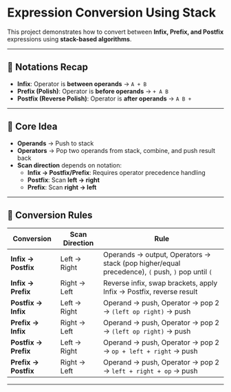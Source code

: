 # Expression Conversion Using Stack

This project demonstrates how to convert between **Infix, Prefix, and Postfix** expressions using **stack-based algorithms**.

---

## 📖 Notations Recap
- **Infix**: Operator is **between operands** → `A + B`
- **Prefix (Polish)**: Operator is **before operands** → `+ A B`
- **Postfix (Reverse Polish)**: Operator is **after operands** → `A B +`

---

## 🔑 Core Idea
- **Operands** → Push to stack  
- **Operators** → Pop two operands from stack, combine, and push result back  
- **Scan direction** depends on notation:
  - **Infix → Postfix/Prefix**: Requires operator precedence handling
  - **Postfix**: Scan **left → right**
  - **Prefix**: Scan **right → left**

---

## 🔄 Conversion Rules

| Conversion         | Scan Direction | Rule |
|--------------------|----------------|------|
| **Infix → Postfix** | Left → Right   | Operands → output, Operators → stack (pop higher/equal precedence), `(` push, `)` pop until `(` |
| **Infix → Prefix**  | Right → Left   | Reverse infix, swap brackets, apply Infix → Postfix, reverse result |
| **Postfix → Infix** | Left → Right   | Operand → push, Operator → pop 2 → `(left op right)` → push |
| **Prefix → Infix**  | Right → Left   | Operand → push, Operator → pop 2 → `(left op right)` → push |
| **Postfix → Prefix**| Left → Right   | Operand → push, Operator → pop 2 → `op + left + right` → push |
| **Prefix → Postfix**| Right → Left   | Operand → push, Operator → pop 2 → `left + right + op` → push |

---
